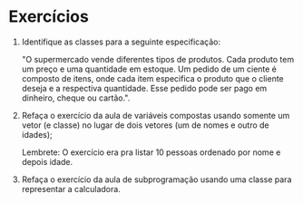 # Exercícios

1. Identifique as classes para a seguinte especificação:

    "O supermercado vende diferentes tipos de produtos. Cada produto tem um preço e uma quantidade em estoque. Um pedido de um ciente é composto de itens, onde cada item especifica o produto que o cliente deseja e a respectiva quantidade. Esse pedido pode ser pago em dinheiro, cheque ou cartão.".

2. Refaça o exercício da aula de variáveis compostas usando somente um vetor (e classe) no lugar de dois vetores (um de nomes e outro de idades);

    Lembrete: O exercício era pra listar 10 pessoas ordenado por nome e depois idade.

3. Refaça o exercício da aula de subprogramação usando uma classe para representar a calculadora.